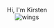 <p align="center">
Hi, I'm Kirsten <br/>
  <img src="https://s5.ezgif.com/tmp/ezgif-5-972373f118.gif" alt="wings">
</p>


<!--
**i252-hub/i252-hub** is a ✨ _special_ ✨ repository because its `README.md` (this file) appears on your GitHub profile.

Here are some ideas to get you started:

- 🔭 I’m currently working on ...
- 🌱 I’m currently learning ...
- 👯 I’m looking to collaborate on ...
- 🤔 I’m looking for help with ...
- 💬 Ask me about ...
- 📫 How to reach me: ...
- 😄 Pronouns: ...
- ⚡ Fun fact: ...
-->
